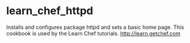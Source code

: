 # learn_chef_httpd

Installs and configures package httpd and sets a basic home page. This cookbook is used by the Learn Chef tutorials. http://learn.getchef.com
